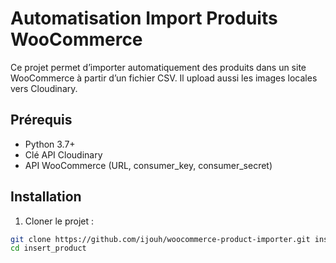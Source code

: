# Automatisation Import Produits WooCommerce

Ce projet permet d’importer automatiquement des produits dans un site WooCommerce à partir d’un fichier CSV. Il upload aussi les images locales vers Cloudinary.

## Prérequis

- Python 3.7+
- Clé API Cloudinary
- API WooCommerce (URL, consumer_key, consumer_secret)

## Installation

1. Cloner le projet :
```bash
git clone https://github.com/ijouh/woocommerce-product-importer.git insert_product
cd insert_product
